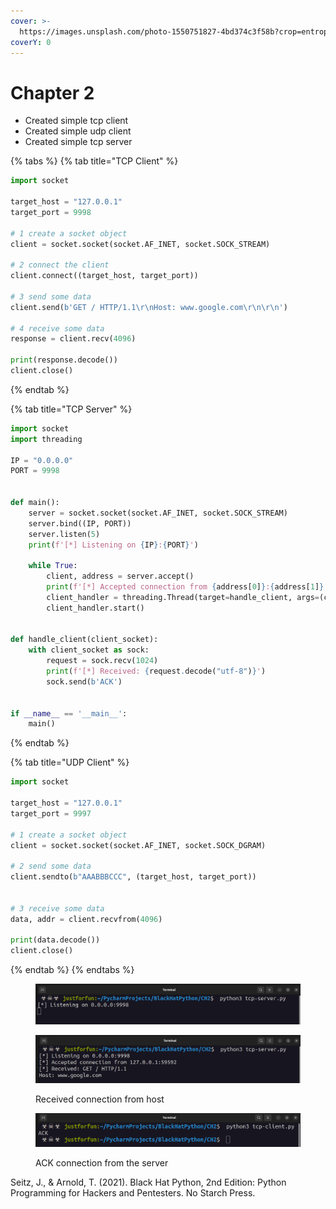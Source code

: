 ```yaml
---
cover: >-
  https://images.unsplash.com/photo-1550751827-4bd374c3f58b?crop=entropy&cs=srgb&fm=jpg&ixid=M3wxOTcwMjR8MHwxfHNlYXJjaHwyfHxjeWJlcnxlbnwwfHx8fDE2ODQwNDg2MzZ8MA&ixlib=rb-4.0.3&q=85
coverY: 0
---
```


# Chapter 2

* Created simple tcp client
* Created simple udp client
* Created simple tcp server

{% tabs %}
{% tab title="TCP Client" %}
```python
import socket

target_host = "127.0.0.1"
target_port = 9998

# 1 create a socket object
client = socket.socket(socket.AF_INET, socket.SOCK_STREAM)

# 2 connect the client
client.connect((target_host, target_port))

# 3 send some data
client.send(b'GET / HTTP/1.1\r\nHost: www.google.com\r\n\r\n')

# 4 receive some data
response = client.recv(4096)

print(response.decode())
client.close()
```
{% endtab %}

{% tab title="TCP Server" %}
```python
import socket
import threading

IP = "0.0.0.0"
PORT = 9998


def main():
    server = socket.socket(socket.AF_INET, socket.SOCK_STREAM)
    server.bind((IP, PORT))
    server.listen(5)
    print(f'[*] Listening on {IP}:{PORT}')

    while True:
        client, address = server.accept()
        print(f'[*] Accepted connection from {address[0]}:{address[1]}')
        client_handler = threading.Thread(target=handle_client, args=(client,))
        client_handler.start()


def handle_client(client_socket):
    with client_socket as sock:
        request = sock.recv(1024)
        print(f'[*] Received: {request.decode("utf-8")}')
        sock.send(b'ACK')


if __name__ == '__main__':
    main()
```
{% endtab %}

{% tab title="UDP Client" %}
```python
import socket

target_host = "127.0.0.1"
target_port = 9997

# 1 create a socket object
client = socket.socket(socket.AF_INET, socket.SOCK_DGRAM)

# 2 send some data
client.sendto(b"AAABBBCCC", (target_host, target_port))


# 3 receive some data
data, addr = client.recvfrom(4096)

print(data.decode())
client.close()
```
{% endtab %}
{% endtabs %}

<figure><img src="../../.gitbook/assets/Screenshot from 2023-05-14 03-12-29 (1).png" alt=""><figcaption></figcaption></figure>

<figure><img src="../../.gitbook/assets/Screenshot from 2023-05-14 02-40-55 (1).png" alt=""><figcaption><p>Received connection from host</p></figcaption></figure>

<figure><img src="../../.gitbook/assets/Screenshot from 2023-05-14 02-39-42 (1).png" alt=""><figcaption><p>ACK connection from the server</p></figcaption></figure>

Seitz, J., & Arnold, T. (2021). Black Hat Python, 2nd Edition: Python Programming for Hackers and Pentesters. No Starch Press.
